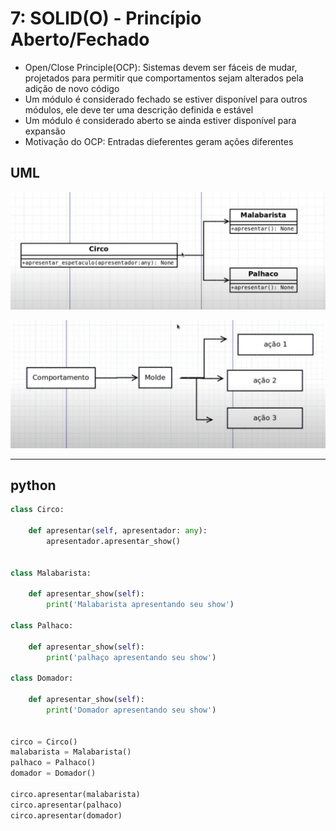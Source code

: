 # 7: SOLID(O) - Princípio Aberto/Fechado

- Open/Close Principle(OCP): Sistemas devem ser fáceis de mudar, projetados para permitir que comportamentos sejam alterados pela adição de novo código
- Um módulo é considerado fechado se estiver disponível para outros módulos, ele deve ter uma descrição definida e estável
- Um módulo é considerado aberto se ainda estiver disponível para expansão
- Motivação do OCP: Entradas dieferentes geram ações diferentes

## UML

![image](img/UML-1.PNG)

![image](img/UML-2.PNG)
****
## python

```python
class Circo:

    def apresentar(self, apresentador: any):
        apresentador.apresentar_show()


class Malabarista:

    def apresentar_show(self):
        print('Malabarista apresentando seu show')

class Palhaco:

    def apresentar_show(self):
        print('palhaço apresentando seu show')

class Domador:

    def apresentar_show(self):
        print('Domador apresentando seu show')


circo = Circo()
malabarista = Malabarista()
palhaco = Palhaco()
domador = Domador()

circo.apresentar(malabarista)
circo.apresentar(palhaco)
circo.apresentar(domador)
```